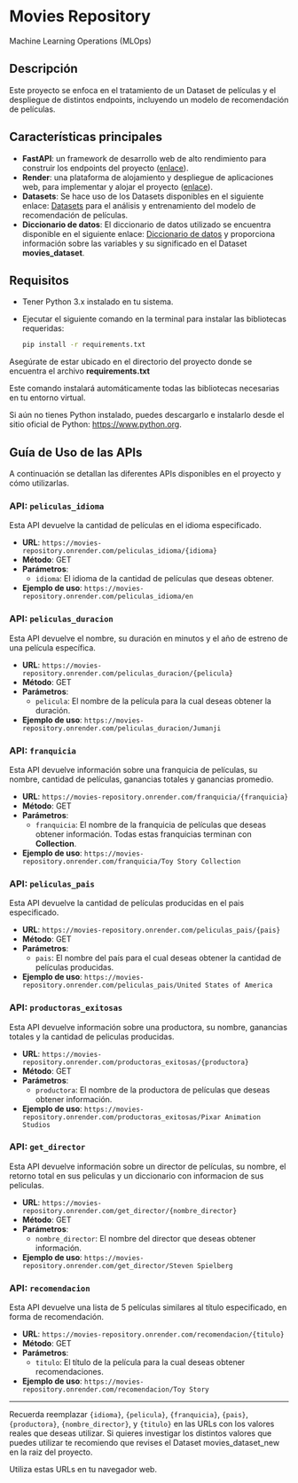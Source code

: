 # Movies Repository

Machine Learning Operations (MLOps)

## Descripción

Este proyecto se enfoca en el tratamiento de un Dataset de películas y el despliegue de distintos endpoints, incluyendo un modelo de recomendación de películas.

## Características principales

- **FastAPI**: un framework de desarrollo web de alto rendimiento para construir los endpoints del proyecto ([enlace](https://fastapi.tiangolo.com)).
- **Render**: una plataforma de alojamiento y despliegue de aplicaciones web, para implementar y alojar el proyecto ([enlace](https://render.com)).
- **Datasets**: Se hace uso de los Datasets disponibles en el siguiente enlace: [Datasets](https://drive.google.com/drive/folders/1nvSjC2JWUH48o3pb8xlKofi8SNHuNWeu) para el análisis y entrenamiento del modelo de recomendación de películas.
- **Diccionario de datos**: El diccionario de datos utilizado se encuentra disponible en el siguiente enlace: [Diccionario de datos](https://docs.google.com/spreadsheets/d/1QkHH5er-74Bpk122tJxy_0D49pJMIwKLurByOfmxzho/edit#gid=0) y proporciona información sobre las variables y su significado en el Dataset **movies_dataset**.

## Requisitos

- Tener Python 3.x instalado en tu sistema.
- Ejecutar el siguiente comando en la terminal para instalar las bibliotecas requeridas:

  ```bash
  pip install -r requirements.txt
Asegúrate de estar ubicado en el directorio del proyecto donde se encuentra el archivo **requirements.txt**

Este comando instalará automáticamente todas las bibliotecas necesarias en tu entorno virtual.

Si aún no tienes Python instalado, puedes descargarlo e instalarlo desde el sitio oficial de Python: https://www.python.org.

## Guía de Uso de las APIs

A continuación se detallan las diferentes APIs disponibles en el proyecto y cómo utilizarlas.

### API: `peliculas_idioma`

Esta API devuelve la cantidad de películas en el idioma especificado.

- **URL**: `https://movies-repository.onrender.com/peliculas_idioma/{idioma}`
- **Método**: GET
- **Parámetros**:
  - `idioma`: El idioma de la cantidad de películas que deseas obtener.
- **Ejemplo de uso**: `https://movies-repository.onrender.com/peliculas_idioma/en`

### API: `peliculas_duracion`

Esta API devuelve el nombre, su duración en minutos y el año de estreno de una película específica.

- **URL**: `https://movies-repository.onrender.com/peliculas_duracion/{pelicula}`
- **Método**: GET
- **Parámetros**:
  - `pelicula`: El nombre de la película para la cual deseas obtener la duración.
- **Ejemplo de uso**: `https://movies-repository.onrender.com/peliculas_duracion/Jumanji`

### API: `franquicia`

Esta API devuelve información sobre una franquicia de películas, su nombre, cantidad de películas, ganancias totales y ganancias promedio.

- **URL**: `https://movies-repository.onrender.com/franquicia/{franquicia}`
- **Método**: GET
- **Parámetros**:
  - `franquicia`: El nombre de la franquicia de películas que deseas obtener información. Todas estas franquicias terminan con **Collection**.
- **Ejemplo de uso**: `https://movies-repository.onrender.com/franquicia/Toy Story Collection`

### API: `peliculas_pais`

Esta API devuelve la cantidad de películas producidas en el pais especificado.

- **URL**: `https://movies-repository.onrender.com/peliculas_pais/{pais}`
- **Método**: GET
- **Parámetros**:
  - `pais`: El nombre del país para el cual deseas obtener la cantidad de películas producidas.
- **Ejemplo de uso**: `https://movies-repository.onrender.com/peliculas_pais/United States of America`

### API: `productoras_exitosas`

Esta API devuelve información sobre una productora, su nombre, ganancias totales y la cantidad de peliculas producidas.

- **URL**: `https://movies-repository.onrender.com/productoras_exitosas/{productora}`
- **Método**: GET
- **Parámetros**:
  - `productora`: El nombre de la productora de películas que deseas obtener información.
- **Ejemplo de uso**: `https://movies-repository.onrender.com/productoras_exitosas/Pixar Animation Studios`

### API: `get_director`

Esta API devuelve información sobre un director de películas, su nombre, el retorno total en sus peliculas y un diccionario con informacion de sus peliculas.

- **URL**: `https://movies-repository.onrender.com/get_director/{nombre_director}`
- **Método**: GET
- **Parámetros**:
  - `nombre_director`: El nombre del director que deseas obtener información.
- **Ejemplo de uso**: `https://movies-repository.onrender.com/get_director/Steven Spielberg`

### API: `recomendacion`

Esta API devuelve una lista de 5 películas similares al título especificado, en forma de recomendación.

- **URL**: `https://movies-repository.onrender.com/recomendacion/{titulo}`
- **Método**: GET
- **Parámetros**:
  - `titulo`: El título de la película para la cual deseas obtener recomendaciones.
- **Ejemplo de uso**: `https://movies-repository.onrender.com/recomendacion/Toy Story`

---

Recuerda reemplazar `{idioma}`, `{pelicula}`, `{franquicia}`, `{pais}`, `{productora}`, `{nombre_director}`, y `{titulo}` en las URLs con los valores reales que deseas utilizar.
Si quieres investigar los distintos valores que puedes utilizar te recomiendo que revises el Dataset movies_dataset_new en la raiz del proyecto.

Utiliza estas URLs en tu navegador web.